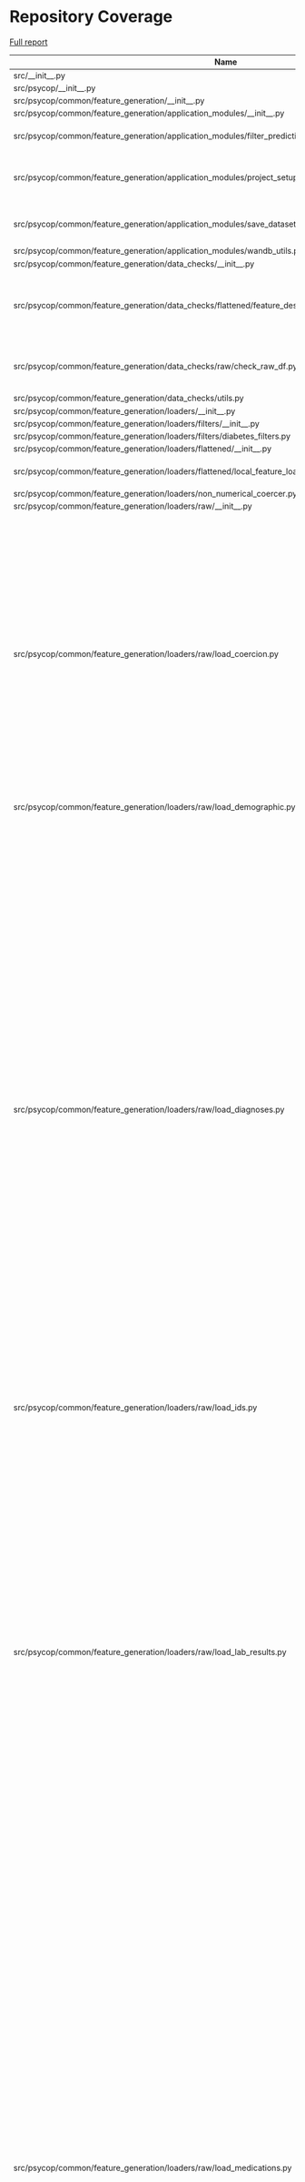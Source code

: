 # Repository Coverage

[Full report](https://htmlpreview.github.io/?https://github.com/Aarhus-Psychiatry-Research/psycop-common/blob/python-coverage-comment-action-data/htmlcov/index.html)

| Name                                                                                                                  |    Stmts |     Miss |   Cover |   Missing |
|---------------------------------------------------------------------------------------------------------------------- | -------: | -------: | ------: | --------: |
| src/\_\_init\_\_.py                                                                                                   |        0 |        0 |    100% |           |
| src/psycop/\_\_init\_\_.py                                                                                            |        0 |        0 |    100% |           |
| src/psycop/common/feature\_generation/\_\_init\_\_.py                                                                 |        0 |        0 |    100% |           |
| src/psycop/common/feature\_generation/application\_modules/\_\_init\_\_.py                                            |        0 |        0 |    100% |           |
| src/psycop/common/feature\_generation/application\_modules/filter\_prediction\_times.py                               |       42 |        5 |     88% |43, 61-63, 79, 140 |
| src/psycop/common/feature\_generation/application\_modules/project\_setup.py                                          |       47 |       18 |     62% |45-50, 69-73, 86-97, 115-132 |
| src/psycop/common/feature\_generation/application\_modules/save\_dataset\_to\_disk.py                                 |       31 |       17 |     45% |26-35, 45-57, 62-66, 80-89 |
| src/psycop/common/feature\_generation/application\_modules/wandb\_utils.py                                            |       10 |        5 |     50% |     11-15 |
| src/psycop/common/feature\_generation/data\_checks/\_\_init\_\_.py                                                    |        0 |        0 |    100% |           |
| src/psycop/common/feature\_generation/data\_checks/flattened/feature\_describer.py                                    |       74 |       20 |     73% |58-60, 78-93, 103, 169, 192-203, 247 |
| src/psycop/common/feature\_generation/data\_checks/raw/check\_raw\_df.py                                              |       62 |        8 |     87% |84, 168-173, 183, 214 |
| src/psycop/common/feature\_generation/data\_checks/utils.py                                                           |       14 |        1 |     93% |        69 |
| src/psycop/common/feature\_generation/loaders/\_\_init\_\_.py                                                         |        0 |        0 |    100% |           |
| src/psycop/common/feature\_generation/loaders/filters/\_\_init\_\_.py                                                 |        0 |        0 |    100% |           |
| src/psycop/common/feature\_generation/loaders/filters/diabetes\_filters.py                                            |       12 |        3 |     75% |     38-45 |
| src/psycop/common/feature\_generation/loaders/flattened/\_\_init\_\_.py                                               |        1 |        0 |    100% |           |
| src/psycop/common/feature\_generation/loaders/flattened/local\_feature\_loaders.py                                    |       16 |        5 |     69% |23-26, 72, 94, 114 |
| src/psycop/common/feature\_generation/loaders/non\_numerical\_coercer.py                                              |       13 |        0 |    100% |           |
| src/psycop/common/feature\_generation/loaders/raw/\_\_init\_\_.py                                                     |       10 |        0 |    100% |           |
| src/psycop/common/feature\_generation/loaders/raw/load\_coercion.py                                                   |      102 |       52 |     49% |32-74, 96-117, 126-135, 150, 165, 179, 193, 207, 223-232, 247-262, 276-288, 303-323, 341, 355, 369, 383, 397, 411, 425, 439, 453, 467, 481 |
| src/psycop/common/feature\_generation/loaders/raw/load\_demographic.py                                                |       21 |       13 |     38% |12-24, 29-42 |
| src/psycop/common/feature\_generation/loaders/raw/load\_diagnoses.py                                                  |      196 |       73 |     63% |53-96, 107, 126, 148, 167, 186, 205, 224, 243-272, 283-312, 325, 344, 363, 382, 402, 421, 440, 459, 478, 497, 516, 535, 554, 576, 595, 614, 633, 655, 674, 693, 712, 734, 753, 772, 791, 813, 832, 851, 870, 890, 909, 928, 947, 966, 985, 1007, 1026, 1045, 1064, 1083, 1103, 1122, 1141, 1161, 1180, 1199, 1218, 1238 |
| src/psycop/common/feature\_generation/loaders/raw/load\_ids.py                                                        |        8 |        4 |     50% |     19-25 |
| src/psycop/common/feature\_generation/loaders/raw/load\_lab\_results.py                                               |      180 |       92 |     49% |30-53, 72-94, 112-138, 156-179, 197-237, 248, 260-307, 319, 331, 343-350, 362, 374, 386, 398, 410, 422, 434, 446, 458, 470, 482, 494, 506, 518, 530, 542, 554, 566, 578, 590, 602, 614, 626, 638, 650, 662, 674, 686, 698, 710, 722, 734, 746, 761 |
| src/psycop/common/feature\_generation/loaders/raw/load\_medications.py                                                |      186 |       72 |     61% |52-112, 134-143, 167, 188, 216, 253, 277, 301, 324, 347, 376, 402, 426, 452, 471, 490, 509, 528, 547, 567, 588, 608, 629, 648, 667, 687, 707, 727, 746, 765, 784, 803, 822, 841, 860, 880, 900, 919, 938, 957, 976, 995, 1014, 1033, 1052, 1071, 1090, 1109, 1128, 1147, 1166, 1185, 1204, 1223, 1243 |
| src/psycop/common/feature\_generation/loaders/raw/load\_structured\_sfi.py                                            |       48 |       27 |     44% |28-55, 60, 72-88, 93-110, 115, 125, 135, 145-154, 159-168 |
| src/psycop/common/feature\_generation/loaders/raw/load\_t2d\_outcomes.py                                              |       19 |       11 |     42% |12-23, 28-41 |
| src/psycop/common/feature\_generation/loaders/raw/load\_text.py                                                       |       52 |       31 |     40% |27, 72-82, 108-141, 162-178, 193, 211, 232, 257-269 |
| src/psycop/common/feature\_generation/loaders/raw/load\_visits.py                                                     |       70 |       41 |     41% |63-167, 176, 190-201, 210, 226, 243, 260, 277 |
| src/psycop/common/feature\_generation/loaders/raw/sql\_load.py                                                        |       21 |       13 |     38% |     41-69 |
| src/psycop/common/feature\_generation/loaders/raw/utils.py                                                            |       70 |       51 |     27% |26-37, 54-76, 132-282 |
| src/psycop/common/feature\_generation/text\_models/fit\_text\_models.py                                               |       10 |        1 |     90% |        34 |
| src/psycop/common/feature\_generation/text\_models/preprocessing.py                                                   |       21 |        5 |     76% |     69-89 |
| src/psycop/common/feature\_generation/text\_models/test\_text\_models/test\_models.py                                 |       18 |        0 |    100% |           |
| src/psycop/common/feature\_generation/text\_models/test\_text\_models/test\_preprocessing.py                          |        7 |        0 |    100% |           |
| src/psycop/common/feature\_generation/text\_models/utils.py                                                           |       12 |        5 |     58% |22-23, 36-40 |
| src/psycop/common/feature\_generation/utils.py                                                                        |       45 |       26 |     42% |35, 62, 66, 70, 91-98, 111, 125-132, 142-157 |
| src/psycop/common/global\_utils/cache.py                                                                              |        8 |        1 |     88% |         8 |
| src/psycop/common/global\_utils/paths.py                                                                              |        4 |        0 |    100% |           |
| src/psycop/common/global\_utils/pickle.py                                                                             |       11 |        6 |     45% |7-10, 14-17 |
| src/psycop/common/model\_evaluation/\_\_init\_\_.py                                                                   |        0 |        0 |    100% |           |
| src/psycop/common/model\_evaluation/binary/bootstrap\_estimates.py                                                    |       18 |        3 |     83% |     35-37 |
| src/psycop/common/model\_evaluation/binary/global\_performance/roc\_auc.py                                            |       33 |        0 |    100% |           |
| src/psycop/common/model\_evaluation/binary/global\_performance/test\_global\_performance\_plots.py                    |        6 |        0 |    100% |           |
| src/psycop/common/model\_evaluation/binary/performance\_by\_ppr/performance\_by\_ppr.py                               |       55 |        0 |    100% |           |
| src/psycop/common/model\_evaluation/binary/performance\_by\_ppr/prop\_of\_all\_events\_hit\_by\_true\_positive.py     |        9 |        0 |    100% |           |
| src/psycop/common/model\_evaluation/binary/performance\_by\_ppr/test\_performance\_by\_ppr.py                         |       13 |        0 |    100% |           |
| src/psycop/common/model\_evaluation/binary/subgroup\_data.py                                                          |       15 |        1 |     93% |        46 |
| src/psycop/common/model\_evaluation/binary/test\_bootstrap\_estimates.py                                              |        9 |        0 |    100% |           |
| src/psycop/common/model\_evaluation/binary/test\_subgroup\_data.py                                                    |       20 |        0 |    100% |           |
| src/psycop/common/model\_evaluation/binary/time/absolute\_data.py                                                     |        8 |        0 |    100% |           |
| src/psycop/common/model\_evaluation/binary/time/test\_absolute\_data.py                                               |       12 |        0 |    100% |           |
| src/psycop/common/model\_evaluation/binary/time/test\_timedelta\_data.py                                              |       13 |        0 |    100% |           |
| src/psycop/common/model\_evaluation/binary/time/timedelta\_data.py                                                    |       37 |        6 |     84% |38, 105, 148-170 |
| src/psycop/common/model\_evaluation/binary/utils.py                                                                   |       35 |        6 |     83% |20, 65, 109-115 |
| src/psycop/common/model\_evaluation/confusion\_matrix/confusion\_matrix.py                                            |       27 |        0 |    100% |           |
| src/psycop/common/model\_evaluation/confusion\_matrix/test\_confusion\_matrix.py                                      |       13 |        0 |    100% |           |
| src/psycop/common/model\_evaluation/patchwork/patchwork\_grid.py                                                      |       35 |        0 |    100% |           |
| src/psycop/common/model\_evaluation/patchwork/test\_patchwork\_grid.py                                                |       12 |        0 |    100% |           |
| src/psycop/common/model\_evaluation/utils.py                                                                          |      107 |       46 |     57% |61, 90-101, 121, 137-140, 168, 185, 194, 239-245, 257-258, 272-279, 291, 309-312, 319-324, 332-343, 348, 356-363 |
| src/psycop/common/model\_training/\_\_init\_\_.py                                                                     |        0 |        0 |    100% |           |
| src/psycop/common/model\_training/application\_modules/\_\_init\_\_.py                                                |        0 |        0 |    100% |           |
| src/psycop/common/model\_training/application\_modules/train\_model/\_\_init\_\_.py                                   |        0 |        0 |    100% |           |
| src/psycop/common/model\_training/application\_modules/train\_model/main.py                                           |       38 |        1 |     97% |        39 |
| src/psycop/common/model\_training/application\_modules/wandb\_handler.py                                              |       34 |        2 |     94% |    46, 68 |
| src/psycop/common/model\_training/config\_schemas/\_\_init\_\_.py                                                     |        0 |        0 |    100% |           |
| src/psycop/common/model\_training/config\_schemas/basemodel.py                                                        |       18 |        1 |     94% |        25 |
| src/psycop/common/model\_training/config\_schemas/conf\_utils.py                                                      |       29 |        2 |     93% |     65-71 |
| src/psycop/common/model\_training/config\_schemas/data.py                                                             |       22 |        0 |    100% |           |
| src/psycop/common/model\_training/config\_schemas/debug.py                                                            |        5 |        0 |    100% |           |
| src/psycop/common/model\_training/config\_schemas/full\_config.py                                                     |       15 |        0 |    100% |           |
| src/psycop/common/model\_training/config\_schemas/model.py                                                            |        5 |        0 |    100% |           |
| src/psycop/common/model\_training/config\_schemas/preprocessing.py                                                    |       27 |        0 |    100% |           |
| src/psycop/common/model\_training/config\_schemas/project.py                                                          |       10 |        0 |    100% |           |
| src/psycop/common/model\_training/config\_schemas/train.py                                                            |        5 |        0 |    100% |           |
| src/psycop/common/model\_training/data\_loader/\_\_init\_\_.py                                                        |        0 |        0 |    100% |           |
| src/psycop/common/model\_training/data\_loader/col\_name\_checker.py                                                  |       29 |        0 |    100% |           |
| src/psycop/common/model\_training/data\_loader/data\_loader.py                                                        |       43 |       11 |     74% |42, 64, 69-74, 78, 102-110 |
| src/psycop/common/model\_training/data\_loader/utils.py                                                               |       32 |       14 |     56% | 22, 79-96 |
| src/psycop/common/model\_training/preprocessing/\_\_init\_\_.py                                                       |        0 |        0 |    100% |           |
| src/psycop/common/model\_training/preprocessing/post\_split/\_\_init\_\_.py                                           |        0 |        0 |    100% |           |
| src/psycop/common/model\_training/preprocessing/post\_split/create\_pipeline.py                                       |       31 |        5 |     84% |21, 59, 76-80, 114 |
| src/psycop/common/model\_training/preprocessing/post\_split/pipeline.py                                               |       15 |        0 |    100% |           |
| src/psycop/common/model\_training/preprocessing/pre\_split/\_\_init\_\_.py                                            |        0 |        0 |    100% |           |
| src/psycop/common/model\_training/preprocessing/pre\_split/full\_processor.py                                         |       34 |        0 |    100% |           |
| src/psycop/common/model\_training/preprocessing/pre\_split/processors/col\_filter.py                                  |       86 |       15 |     83% |47, 65-76, 145, 174-182, 201, 212-214 |
| src/psycop/common/model\_training/preprocessing/pre\_split/processors/row\_filter.py                                  |       81 |        7 |     91% |48, 84, 117, 157-159, 170, 177 |
| src/psycop/common/model\_training/preprocessing/pre\_split/processors/value\_cleaner.py                               |       45 |        1 |     98% |       106 |
| src/psycop/common/model\_training/preprocessing/pre\_split/processors/value\_transformer.py                           |       39 |       13 |     67% |39, 45-55, 64-75, 83, 86 |
| src/psycop/common/model\_training/tests/\_\_init\_\_.py                                                               |        0 |        0 |    100% |           |
| src/psycop/common/model\_training/tests/application\_modules/test\_model\_evaluator.py                                |       12 |        0 |    100% |           |
| src/psycop/common/model\_training/tests/application\_modules/test\_train\_model.py                                    |       38 |        0 |    100% |           |
| src/psycop/common/model\_training/tests/application\_modules/test\_wandb\_handler.py                                  |       10 |        2 |     80% |    18, 20 |
| src/psycop/common/model\_training/tests/test\_application\_modules/test\_filter\_prediction\_times.py                 |       10 |        0 |    100% |           |
| src/psycop/common/model\_training/tests/test\_check\_raw\_df/test\_check\_raw\_df.py                                  |       33 |        0 |    100% |           |
| src/psycop/common/model\_training/tests/test\_configs.py                                                              |       19 |        5 |     74% |27-32, 37-39 |
| src/psycop/common/model\_training/tests/test\_data/\_\_init\_\_.py                                                    |        0 |        0 |    100% |           |
| src/psycop/common/model\_training/tests/test\_data/test\_generate\_synth\_splits.py                                   |       19 |        2 |     89% |   108-113 |
| src/psycop/common/model\_training/tests/test\_data/test\_hf/test\_hf\_embeddings.py                                   |        2 |        0 |    100% |           |
| src/psycop/common/model\_training/tests/test\_data/test\_tfidf/test\_tfidf\_vocab.py                                  |        9 |        4 |     56% |     23-28 |
| src/psycop/common/model\_training/tests/test\_feature\_describer/test\_feature\_describer.py                          |       44 |        0 |    100% |           |
| src/psycop/common/model\_training/tests/test\_load.py                                                                 |       23 |        0 |    100% |           |
| src/psycop/common/model\_training/tests/test\_loaders/test\_filters.py                                                |        6 |        0 |    100% |           |
| src/psycop/common/model\_training/tests/test\_loaders/test\_non\_numerical\_coercion.py                               |       11 |        0 |    100% |           |
| src/psycop/common/model\_training/tests/test\_loaders/test\_unpack\_intervals.py                                      |       19 |        0 |    100% |           |
| src/psycop/common/model\_training/tests/test\_performance\_by\_threshold.py                                           |       32 |        0 |    100% |           |
| src/psycop/common/model\_training/tests/test\_preprocessing/test\_row\_filter.py                                      |       33 |        0 |    100% |           |
| src/psycop/common/model\_training/tests/test\_preprocessing/test\_value\_cleaner.py                                   |        8 |        0 |    100% |           |
| src/psycop/common/model\_training/tests/test\_utils.py                                                                |       39 |        1 |     97% |        39 |
| src/psycop/common/model\_training/training/\_\_init\_\_.py                                                            |        0 |        0 |    100% |           |
| src/psycop/common/model\_training/training/model\_specs.py                                                            |       13 |        0 |    100% |           |
| src/psycop/common/model\_training/training/train\_and\_predict.py                                                     |       62 |        0 |    100% |           |
| src/psycop/common/model\_training/training/utils.py                                                                   |       13 |        2 |     85% |    20, 30 |
| src/psycop/common/model\_training/training\_output/\_\_init\_\_.py                                                    |        0 |        0 |    100% |           |
| src/psycop/common/model\_training/training\_output/artifact\_saver/to\_disk.py                                        |       51 |        1 |     98% |        57 |
| src/psycop/common/model\_training/training\_output/dataclasses.py                                                     |       36 |        0 |    100% |           |
| src/psycop/common/model\_training/training\_output/model\_evaluator.py                                                |       32 |        1 |     97% |        39 |
| src/psycop/common/model\_training/training\_output/test\_dataclasses.py                                               |       13 |        0 |    100% |           |
| src/psycop/common/model\_training/utils/\_\_init\_\_.py                                                               |        0 |        0 |    100% |           |
| src/psycop/common/model\_training/utils/col\_name\_inference.py                                                       |       39 |        9 |     77% |33, 62-63, 71, 91-96, 123 |
| src/psycop/common/model\_training/utils/decorators.py                                                                 |       43 |        1 |     98% |        31 |
| src/psycop/common/model\_training/utils/utils.py                                                                      |       95 |       31 |     67% |46, 122-125, 151, 156-157, 165, 170, 174, 219-225, 237-238, 255, 259, 289-292, 300-304, 312-323, 335-339 |
| src/psycop/common/test\_utils/str\_to\_df.py                                                                          |       31 |        1 |     97% |        75 |
| src/psycop/common/test\_utils/test\_data/model\_eval/generate\_synthetic\_dataset\_for\_eval.py                       |       55 |       39 |     29% |37, 42, 61-65, 84-88, 92-170 |
| src/psycop/conftest.py                                                                                                |       47 |        3 |     94% |32, 36, 103 |
| src/psycop/projects/forced\_admission\_inpatient/utils/feature\_name\_to\_readable.py                                 |       26 |        5 |     81% | 15, 39-42 |
| src/psycop/projects/forced\_admission\_inpatient/utils/test\_forced\_admission\_feature\_name\_to\_readable.py        |        7 |        1 |     86% |        15 |
| src/psycop/projects/t2d/paper\_outputs/aggregate\_eval/md\_objects.py                                                 |       53 |        5 |     91% |44, 76-81, 119 |
| src/psycop/projects/t2d/paper\_outputs/aggregate\_eval/test\_md\_objects.py                                           |       38 |        0 |    100% |           |
| src/psycop/projects/t2d/paper\_outputs/config.py                                                                      |       18 |        0 |    100% |           |
| src/psycop/projects/t2d/paper\_outputs/model\_description/feature\_importance/shap/conftest.py                        |        7 |        0 |    100% |           |
| src/psycop/projects/t2d/paper\_outputs/model\_description/feature\_importance/shap/get\_shap\_values.py               |       59 |       33 |     44% |17-28, 33-45, 61, 69-83, 92-124, 152-160 |
| src/psycop/projects/t2d/paper\_outputs/model\_description/feature\_importance/shap/plot\_shap.py                      |       31 |        0 |    100% |           |
| src/psycop/projects/t2d/paper\_outputs/model\_description/feature\_importance/shap/shap\_table.py                     |        7 |        0 |    100% |           |
| src/psycop/projects/t2d/paper\_outputs/model\_description/feature\_importance/shap/test\_get\_shap\_values.py         |        6 |        0 |    100% |           |
| src/psycop/projects/t2d/paper\_outputs/model\_description/feature\_importance/shap/test\_shap\_plot.py                |       13 |        0 |    100% |           |
| src/psycop/projects/t2d/paper\_outputs/model\_description/feature\_importance/shap/test\_shap\_table.py               |        9 |        0 |    100% |           |
| src/psycop/projects/t2d/paper\_outputs/model\_description/performance/performance\_by\_ppr.py                         |       31 |        7 |     77% |71-83, 87-89 |
| src/psycop/projects/t2d/paper\_outputs/model\_description/performance/plotnine\_confusion\_matrix.py                  |       12 |        1 |     92% |        24 |
| src/psycop/projects/t2d/paper\_outputs/model\_description/performance/sensitivity\_by\_time\_to\_event\_pipeline.py   |       33 |       18 |     45% |47-55, 59-84, 88-94, 98-100 |
| src/psycop/projects/t2d/paper\_outputs/model\_description/performance/test\_plot\_sensitivity\_by\_time\_to\_event.py |       12 |        0 |    100% |           |
| src/psycop/projects/t2d/paper\_outputs/model\_description/performance/test\_plotnine\_confusion\_matrix.py            |        7 |        0 |    100% |           |
| src/psycop/projects/t2d/paper\_outputs/model\_description/performance/test\_t2d\_performance\_by\_ppr.py              |        9 |        0 |    100% |           |
| src/psycop/projects/t2d/paper\_outputs/model\_description/robustness/robustness\_plot.py                              |       12 |        1 |     92% |        50 |
| src/psycop/projects/t2d/paper\_outputs/model\_description/robustness/test\_robustness\_plots.py                       |        7 |        0 |    100% |           |
| src/psycop/projects/t2d/paper\_outputs/model\_permutation/boolean\_features.py                                        |       27 |       12 |     56% |31, 41-59, 63-67 |
| src/psycop/projects/t2d/paper\_outputs/model\_permutation/modified\_dataset.py                                        |       40 |       26 |     35% |17, 28, 35-42, 50-93 |
| src/psycop/projects/t2d/paper\_outputs/model\_permutation/only\_hba1c.py                                              |       41 |       19 |     54% |34-52, 87-112 |
| src/psycop/projects/t2d/paper\_outputs/model\_permutation/test\_boolean\_features.py                                  |       10 |        0 |    100% |           |
| src/psycop/projects/t2d/paper\_outputs/model\_permutation/test\_only\_hba1c.py                                        |        7 |        0 |    100% |           |
| src/psycop/projects/t2d/paper\_outputs/utils/test\_plotnine\_theme.py                                                 |       10 |        0 |    100% |           |
| src/psycop/projects/t2d/utils/feature\_name\_to\_readable.py                                                          |       26 |        5 |     81% | 15, 44-47 |
| src/psycop/projects/t2d/utils/pipeline\_objects.py                                                                    |      108 |       51 |     53% |20-21, 29, 51, 55-63, 67-73, 76-78, 95-96, 99-103, 106, 109, 116, 129-133, 136-138, 142, 154-161, 174-181, 196-206, 217 |
| src/psycop/projects/t2d/utils/test\_feature\_name\_to\_readable.py                                                    |        7 |        1 |     86% |        13 |
|                                                                                                             **TOTAL** | **4131** | **1027** | **75%** |           |


## Setup coverage badge

Below are examples of the badges you can use in your main branch `README` file.

### Direct image

[![Coverage badge](https://raw.githubusercontent.com/Aarhus-Psychiatry-Research/psycop-common/python-coverage-comment-action-data/badge.svg)](https://htmlpreview.github.io/?https://github.com/Aarhus-Psychiatry-Research/psycop-common/blob/python-coverage-comment-action-data/htmlcov/index.html)

This is the one to use if your repository is private or if you don't want to customize anything.

### [Shields.io](https://shields.io) Json Endpoint

[![Coverage badge](https://img.shields.io/endpoint?url=https://raw.githubusercontent.com/Aarhus-Psychiatry-Research/psycop-common/python-coverage-comment-action-data/endpoint.json)](https://htmlpreview.github.io/?https://github.com/Aarhus-Psychiatry-Research/psycop-common/blob/python-coverage-comment-action-data/htmlcov/index.html)

Using this one will allow you to [customize](https://shields.io/endpoint) the look of your badge.
It won't work with private repositories. It won't be refreshed more than once per five minutes.

### [Shields.io](https://shields.io) Dynamic Badge

[![Coverage badge](https://img.shields.io/badge/dynamic/json?color=brightgreen&label=coverage&query=%24.message&url=https%3A%2F%2Fraw.githubusercontent.com%2FAarhus-Psychiatry-Research%2Fpsycop-common%2Fpython-coverage-comment-action-data%2Fendpoint.json)](https://htmlpreview.github.io/?https://github.com/Aarhus-Psychiatry-Research/psycop-common/blob/python-coverage-comment-action-data/htmlcov/index.html)

This one will always be the same color. It won't work for private repos. I'm not even sure why we included it.

## What is that?

This branch is part of the
[python-coverage-comment-action](https://github.com/marketplace/actions/python-coverage-comment)
GitHub Action. All the files in this branch are automatically generated and may be
overwritten at any moment.